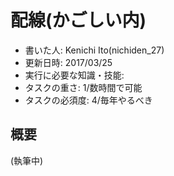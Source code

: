 # 配線(かごしい内)
- 書いた人: Kenichi Ito(nichiden_27)
- 更新日時: 2017/03/25
- 実行に必要な知識・技能:
- タスクの重さ: 1/数時間で可能
- タスクの必須度: 4/毎年やるべき

## 概要
(執筆中)
